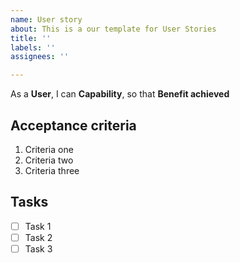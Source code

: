 ```yaml
---
name: User story
about: This is a our template for User Stories
title: ''
labels: ''
assignees: ''

---
```


As a **User**, I can **Capability**, so that **Benefit achieved**

## Acceptance criteria
1.  Criteria one
2. Criteria two
3. Criteria three

## Tasks
- [ ] Task 1
- [ ] Task 2
- [ ] Task 3
